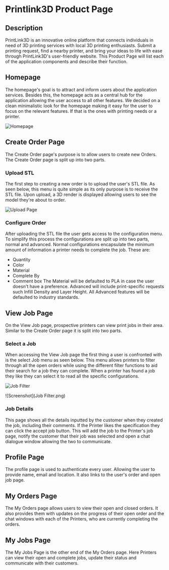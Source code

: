 # Printlink3D Product Page

## Description
PrintLink3D is an innovative online platform that connects individuals in need of 3D printing services with local 3D printing enthusiasts.
Submit a printing request, find a nearby printer, and bring your ideas to life with ease through PrintLink3D's user-friendly website.
This Product Page will list each of the application components and describe their function.

## Homepage
The homepage's goal is to attract and inform users about the application services.
Besides this, the homepage acts as a central hub for the application allowing the user access to all other features.
We decided on a clean minimalistic look for the homepage making it easy for the user to focus on the relevant features.
If that is the ones with printing needs or a printer.

![Homepage](https://github.com/J-Raymer/printlink3d/assets/156377663/c26c2e16-c3e8-420f-94b3-c56b1b282dc4)

## Create Order Page
The Create Order page's purpose is to allow users to create new Orders. The Create Order page is split up into two parts.

### Upload STL
The first step to creating a new order is to upload the user's STL file. As seen below, this menu is quite simple as its only purpose is to receive the STL file.
Upon upload, a 3D render is displayed allowing users to see the model they're about to order.

![Upload Page](https://github.com/J-Raymer/printlink3d/assets/156377663/62e71aca-3889-4a72-bafc-23cc5a94d6f3)

### Configure Order
After uploading the STL file the user gets access to the configuration menu. To simplify this process the configurations are split up into two parts, normal and advanced. 
Normal configurations encapsulate the minimum amount of information a printer needs to complete the job. These are:
 - Quantity
 - Color
 - Material
 - Complete By
 - Comment box
The Material will be defaulted to PLA in case the user doesn't have a preference.
Advanced  will include print-specific requests such Infill Density and Layer Height. All Advanced features will be defaulted to industry standards.

## View Job Page
On the View Job page, prospective printers can view print jobs in their area. Similar to the Create Order page it is split into two parts.

### Select a Job
When accessing the View Job page the first thing a user is confronted with is the select Job menu as seen below. 
This menu allows printers to filter through all the open orders while using the different filter functions to aid their search for a job they can complete.
When a printer has found a job they like they can select it to read all the specific configurations.

![Job Filter](https://github.com/J-Raymer/printlink3d/assets/156377663/805dd7ff-ae65-4bb5-98d1-7a75db3defa0)

![Screenshot](Job Filter.png)

### Job Details
This page shows all the details inputted by the customer when they created the job, including their comments. If the Printer likes the specification they can click
the accept job button. This will add the job to the Printer's job page, notify the customer that their job was selected and open a chat dialogue window allowing the two to communicate.  

## Profile Page
The profile page is used to authenticate every user. Allowing the user to provide name, email and location. It also links to the user's order and open job page.

## My Orders Page
The My Orders page allows users to view their open and closed orders. It also provides them with updates on the progress of their open order and the chat windows with each of the Printers, who are currently completing the orders.

## My Jobs Page
The My Jobs Page is the other end of the My Orders page. Here Printers can view their open and complete jobs, update their status and communicate with their customers.

